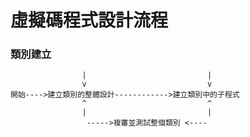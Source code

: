 # 虛擬碼程式設計流程
### 類別建立
```\
				|							|
				v							v
開始---->建立類別的整體設計------------>建立類別中的子程式
				^							^
				|							|
				 ----->複審並測試整個類別 <---- 
```	
<!--stackedit_data:
eyJoaXN0b3J5IjpbLTExOTU4MzM0MjEsNjAzMDQ3NDU1XX0=
-->